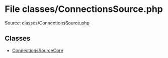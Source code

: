 File classes/ConnectionsSource.php
=========

Source: [classes/ConnectionsSource.php](https://github.com/PrestaShop/PrestaShop/blob/1.6.0.13/classes/ConnectionsSource.php)


Classes
-------

* [ConnectionsSourceCore](class.ConnectionsSourceCore.md)

